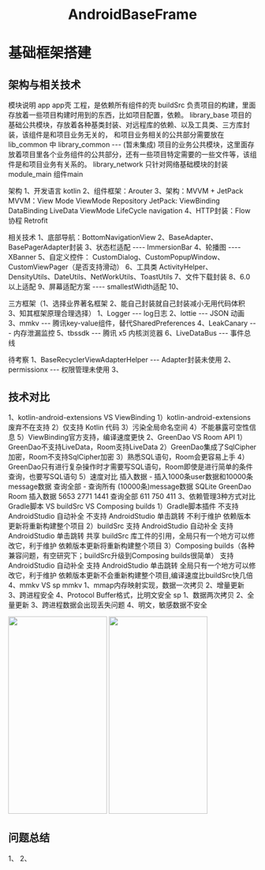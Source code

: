 # <p align="center"> AndroidBaseFrame</p>

# 基础框架搭建

## 架构与相关技术

模块说明
app
    app壳 工程，是依赖所有组件的壳
buildSrc
    负责项目的构建，里面存放着一些项目构建时用到的东西，比如项目配置，依赖。
library_base
    项目的基础公共模块，存放着各种基类封装、对远程库的依赖、以及工具类、三方库封装，该组件是和项目业务无关的，
    和项目业务相关的公共部分需要放在 lib_common 中
library_common --- (暂未集成)
    项目的业务公共模块，这里面存放着项目里各个业务组件的公共部分，还有一些项目特定需要的一些文件等，该组件是和项目业务有关系的。
library_network
    只针对网络基础模块的封装
module_main
    组件main

架构
1、开发语言 kotlin
2、组件框架：Arouter
3、架构：MVVM + JetPack
        MVVM：View  Mode  ViewMode  Repository
        JetPack: ViewBinding  DataBinding  LiveData  ViewMode  LifeCycle  navigation
4、HTTP封装：Flow  协程  Retrofit

相关技术
1、底部导航：BottomNavigationView
2、BaseAdapter、BasePagerAdapter封装
3、状态栏适配 ----  ImmersionBar
4、轮播图  ----  XBanner 
5、自定义控件：
    CustomDialog、CustomPopupWindow、CustomViewPager（是否支持滑动）
6、工具类
    ActivityHelper、DensityUtils、DateUtils、NetWorkUtils、ToastUtils
7、文件下载封装
8、6.0以上适配
9、屏幕适配方案 ---- smallestWidth适配
10、

三方框架（1、选择业界著名框架  2、能自己封装就自己封装减小无用代码体积  3、知其框架原理合理选择）
1、Logger                --- log日志
2、lottie                --- JSON 动画
3、mmkv                  --- 腾讯key-value组件，替代SharedPreferences
4、LeakCanary            --- 内存泄漏监控
5、tbssdk                --- 腾讯 x5 内核浏览器
6、LiveDataBus           --- 事件总线

待考察
1、BaseRecyclerViewAdapterHelper --- Adapter封装未使用
2、permissionx           --- 权限管理未使用
3、

## 技术对比

1、kotlin-android-extensions VS ViewBinding
    1）kotlin-android-extensions 废弃不在支持
    2）仅支持 Kotlin 代码
    3）污染全局命名空间
    4）不能暴露可空性信息
    5）ViewBinding官方支持，编译速度更快
2、GreenDao VS Room
    API
    1）GreenDao不支持LiveData，Room支持LiveData
    2）GreenDao集成了SqlCipher加密，Room不支持SqlCipher加密
    3）熟悉SQL语句，Room会更容易上手
    4）GreenDao只有进行复杂操作时才需要写SQL语句，Room即使是进行简单的条件查询，也要写SQL语句
    5）速度对比
    插入数据 - 插入1000条user数据和10000条message数据
    查询全部 - 查询所有 (10000条)message数据
            SQLite	    GreenDao	    Room
    插入数据	5653	    2771	        1441
    查询全部	611	        750	            411
3、依赖管理3种方式对比
    Gradle脚本 VS buildSrc VS Composing builds
    1）Gradle脚本插件
        不支持 AndroidStudio 自动补全
        不支持 AndroidStudio 单击跳转
        不利于维护
        依赖版本更新将重新构建整个项目
    2）buildSrc
        支持 AndroidStudio 自动补全
        支持 AndroidStudio 单击跳转
        共享 buildSrc 库工件的引用，全局只有一个地方可以修改它，利于维护
        依赖版本更新将重新构建整个项目
    3）Composing builds（各种兼容问题，有空研究下；buildSrc升级到Composing builds很简单）
        支持 AndroidStudio 自动补全
        支持 AndroidStudio 单击跳转
        全局只有一个地方可以修改它，利于维护
        依赖版本更新不会重新构建整个项目,编译速度比buildSrc快几倍
4、mmkv VS sp
    mmkv
    1、mmap内存映射实现，数据一次拷贝
    2、增量更新
    3、跨进程安全
    4、Protocol Buffer格式，比明文安全
    sp
    1、数据两次拷贝
    2、全量更新
    3、跨进程数据会出现丢失问题
    4、明文，敏感数据不安全
    <p float="left">
    <img src="https://github.com/jingju/kotlinbasestructure/feature_architecture/screenshot/sp.png" width="200" height="400"/>
    <img src="https://github.com/jingju/kotlinbasestructure/feature_architecture/screenshot/mmkv.png" width="200" height="400"/>
    </p>

## 问题总结

1、
2、


